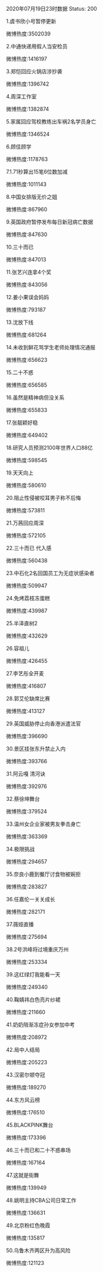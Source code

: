 2020年07月19日23时数据
Status: 200

1.虞书欣小号暂停更新

微博热度:3502039

2.中通快递用假人当安检员

微博热度:1416197

3.郑恺回应火锅店涉抄袭

微博热度:1396742

4.周深工作室

微博热度:1382874

5.家属回应驾校教练出车祸2名学员身亡

微博热度:1346524

6.顾佳顾学

微博热度:1178763

7.1.71秒算出15笔6位数加减

微博热度:1011143

8.中国女排版无价之姐

微博热度:867960

9.英国政府暂停发布每日新冠病亡数据

微博热度:847630

10.三十而已

微博热度:847013

11.张艺兴连拿4个奖

微博热度:843056

12.姜小果误会妈妈

微博热度:793187

13.沈放下线

微博热度:681264

14.未收到鲜花骂学生老师处理情况通报

微博热度:656623

15.二十不惑

微博热度:656585

16.虽然是精神病但没关系

微博热度:655833

17.张靓颖好稳

微博热度:649402

18.研究人员预测2100年世界人口88亿

微博热度:598545

19.天天向上

微博热度:580610

20.阻止性侵被咬耳男子称不后悔

微博热度:573811

21.万茜回应周深

微博热度:572105

22.三十而已 代入感

微博热度:560438

23.中石化2名回国员工为无症状感染者

微博热度:509947

24.免烤荔枝冻蛋糕

微博热度:439987

25.半泽直树2

微博热度:432629

26.容祖儿

微博热度:426455

27.李艺彤全开麦

微博热度:416807

28.郭艾伦缺席比赛

微博热度:413127

29.英国威胁停止向香港派遣法官

微博热度:396690

30.景区挂张东升禁止入内

微博热度:393766

31.阿云嘎 清河诀

微博热度:392976

32.蔡徐坤舞台

微博热度:379524

33.温州女企业家被男友拳击身亡

微博热度:363369

34.极限挑战

微博热度:294657

35.奈良小鹿到餐厅讨食物被婉拒

微博热度:283827

36.任嘉伦一关关成长

微博热度:282171

37.薇娅直播

微博热度:275694

38.2号洪峰将过境重庆万州

微博热度:253334

39.这红绿灯我能看一天

微博热度:249340

40.鞠婧祎白色亮片纱裙

微博热度:211660

41.奶奶陪渐冻症孙女参加中考

微博热度:208972

42.局中人结局

微博热度:205223

43.汉密尔顿夺冠

微博热度:189270

44.东方风云榜

微博热度:176510

45.BLACKPINK舞台

微博热度:173396

46.三十而已和二十不惑串场

微博热度:167164

47.这就是街舞

微博热度:139949

48.姚明主持CBA公司日常工作

微博热度:136631

49.北京粉红色晚霞

微博热度:135817

50.乌鲁木齐两区升为高风险

微博热度:121123

